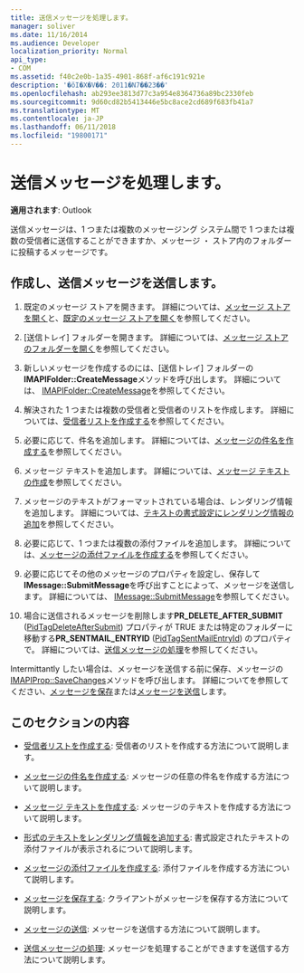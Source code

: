 ```yaml
---
title: 送信メッセージを処理します。
manager: soliver
ms.date: 11/16/2014
ms.audience: Developer
localization_priority: Normal
api_type:
- COM
ms.assetid: f40c2e0b-1a35-4901-868f-af6c191c921e
description: '�ŏI�X�V��: 2011�N7��23��'
ms.openlocfilehash: ab293ee3813d77c3a954e8364736a89bc2330feb
ms.sourcegitcommit: 9d60cd82b5413446e5bc8ace2cd689f683fb41a7
ms.translationtype: MT
ms.contentlocale: ja-JP
ms.lasthandoff: 06/11/2018
ms.locfileid: "19800171"
---
```

# <a name="handling-an-outgoing-message"></a>送信メッセージを処理します。

**適用されます**: Outlook 
  
送信メッセージは、1 つまたは複数のメッセージング システム間で 1 つまたは複数の受信者に送信することができますか、メッセージ ・ ストア内のフォルダーに投稿するメッセージです。
  
## <a name="create-and-send-an-outgoing-message"></a>作成し、送信メッセージを送信します。
  
1. 既定のメッセージ ストアを開きます。 詳細については、[メッセージ ストアを開く](opening-a-message-store.md)と、[既定のメッセージ ストアを開く](opening-the-default-message-store.md)を参照してください。
    
2. [送信トレイ] フォルダーを開きます。 詳細については、[メッセージ ストアのフォルダーを開く](opening-a-message-store-folder.md)を参照してください。
    
3. 新しいメッセージを作成するのには、[送信トレイ] フォルダーの**IMAPIFolder::CreateMessage**メソッドを呼び出します。 詳細については、 [IMAPIFolder::CreateMessage](imapifolder-createmessage.md)を参照してください。
    
4. 解決された 1 つまたは複数の受信者と受信者のリストを作成します。 詳細については、[受信者リストを作成する](creating-a-recipient-list.md)を参照してください。
    
5. 必要に応じて、件名を追加します。 詳細については、[メッセージの件名を作成する](creating-a-message-subject.md)を参照してください。
    
6. メッセージ テキストを追加します。 詳細については、[メッセージ テキストの作成](creating-message-text.md)を参照してください。
    
7. メッセージのテキストがフォーマットされている場合は、レンダリング情報を追加します。 詳細については、[テキストの書式設定にレンダリング情報の追加](adding-rendering-information-to-formatted-text.md)を参照してください。
    
8. 必要に応じて、1 つまたは複数の添付ファイルを追加します。 詳細については、[メッセージの添付ファイルを作成する](creating-a-message-attachment.md)を参照してください。
    
9. 必要に応じてその他のメッセージのプロパティを設定し、保存して**IMessage::SubmitMessage**を呼び出すことによって、メッセージを送信します。 詳細については、 [IMessage::SubmitMessage](imessage-submitmessage.md)を参照してください。
    
10. 場合に送信されるメッセージを削除します**PR\_DELETE_AFTER_SUBMIT** ([PidTagDeleteAfterSubmit](pidtagdeleteaftersubmit-canonical-property.md)) プロパティが TRUE または特定のフォルダーに移動する**PR_SENTMAIL_ENTRYID** ([PidTagSentMailEntryId](pidtagsentmailentryid-canonical-property.md)) のプロパティで。 詳細については、[送信メッセージの処理](processing-a-sent-message.md)を参照してください。
    
Intermittantly したい場合は、メッセージを送信する前に保存、メッセージの[IMAPIProp::SaveChanges](imapiprop-savechanges.md)メソッドを呼び出します。 詳細についてを参照してください、[メッセージを保存](saving-a-message.md)または[メッセージを送信](sending-a-message.md)します。 
  
## <a name="in-this-section"></a>このセクションの内容

- [受信者リストを作成する](creating-a-recipient-list.md): 受信者のリストを作成する方法について説明します。
    
- [メッセージの件名を作成する](creating-a-message-subject.md): メッセージの任意の件名を作成する方法について説明します。
    
- [メッセージ テキストを作成する](creating-message-text.md): メッセージのテキストを作成する方法について説明します。
    
- [形式のテキストをレンダリング情報を追加する](adding-rendering-information-to-formatted-text.md): 書式設定されたテキストの添付ファイルが表示されるについて説明します。
    
- [メッセージの添付ファイルを作成する](creating-a-message-attachment.md): 添付ファイルを作成する方法について説明します。
    
- [メッセージを保存する](saving-a-message.md): クライアントがメッセージを保存する方法について説明します。
    
- [メッセージの送信](sending-a-message.md): メッセージを送信する方法について説明します。
    
- [送信メッセージの処理](processing-a-sent-message.md): メッセージを処理することができますを送信する方法について説明します。
    


